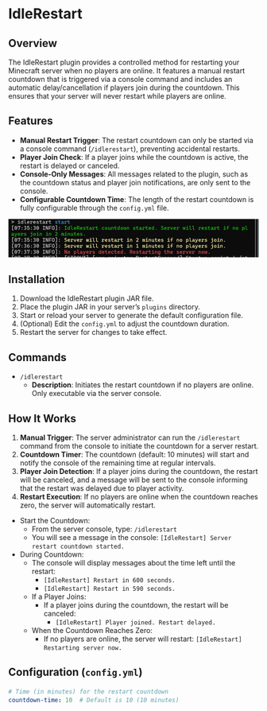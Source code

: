 # IdleRestart

## Overview
The IdleRestart plugin provides a controlled method for restarting your Minecraft server when no players are online. It features a manual restart countdown that is triggered via a console command and includes an automatic delay/cancellation if players join during the countdown. This ensures that your server will never restart while players are online.

## Features
- **Manual Restart Trigger**: The restart countdown can only be started via a console command (`/idlerestart`), preventing accidental restarts.
- **Player Join Check**: If a player joins while the countdown is active, the restart is delayed or canceled.
- **Console-Only Messages**: All messages related to the plugin, such as the countdown status and player join notifications, are only sent to the console.
- **Configurable Countdown Time**: The length of the restart countdown is fully configurable through the `config.yml` file.

![](img/img.png)

## Installation
1. Download the IdleRestart plugin JAR file.
2. Place the plugin JAR in your server’s `plugins` directory.
3. Start or reload your server to generate the default configuration file.
4. (Optional) Edit the `config.yml` to adjust the countdown duration.
5. Restart the server for changes to take effect.

## Commands

- `/idlerestart`
  - **Description**: Initiates the restart countdown if no players are online. Only executable via the server console.

## How It Works

1. **Manual Trigger**: The server administrator can run the `/idlerestart` command from the console to initiate the countdown for a server restart.
2. **Countdown Timer**: The countdown (default: 10 minutes) will start and notify the console of the remaining time at regular intervals.
3. **Player Join Detection**: If a player joins during the countdown, the restart will be canceled, and a message will be sent to the console informing that the restart was delayed due to player activity.
4. **Restart Execution**: If no players are online when the countdown reaches zero, the server will automatically restart.

* Start the Countdown:
  * From the server console, type: `/idlerestart`
  * You will see a message in the console: `[IdleRestart] Server restart countdown started.`
* During Countdown:
  * The console will display messages about the time left until the restart:
    * `[IdleRestart] Restart in 600 seconds.`
    * `[IdleRestart] Restart in 590 seconds.`
  * If a Player Joins:
    * If a player joins during the countdown, the restart will be canceled:
      * `[IdleRestart] Player joined. Restart delayed.`
  * When the Countdown Reaches Zero:
    * If no players are online, the server will restart: `[IdleRestart] Restarting server now.`


## Configuration (`config.yml`)

```yaml
# Time (in minutes) for the restart countdown
countdown-time: 10  # Default is 10 (10 minutes)
```